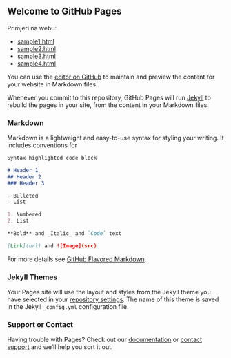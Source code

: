 ## Welcome to GitHub Pages

Primjeri na webu: 
- [sample1.html](https://n0madcat.github.io/no--cat.github.io/sample1.html)
- [sample2.html](https://n0madcat.github.io/no--cat.github.io/sample2.html)
- [sample3.html](https://n0madcat.github.io/no--cat.github.io/sample3.html)
- [sample4.html](https://n0madcat.github.io/no--cat.github.io/sample4.html)

You can use the [editor on GitHub](https://github.com/n0madcat/no--cat.github.io/edit/master/README.md) to maintain and preview the content for your website in Markdown files.

Whenever you commit to this repository, GitHub Pages will run [Jekyll](https://jekyllrb.com/) to rebuild the pages in your site, from the content in your Markdown files.

### Markdown

Markdown is a lightweight and easy-to-use syntax for styling your writing. It includes conventions for

```markdown
Syntax highlighted code block

# Header 1
## Header 2
### Header 3

- Bulleted
- List

1. Numbered
2. List

**Bold** and _Italic_ and `Code` text

[Link](url) and ![Image](src)
```

For more details see [GitHub Flavored Markdown](https://guides.github.com/features/mastering-markdown/).

### Jekyll Themes

Your Pages site will use the layout and styles from the Jekyll theme you have selected in your [repository settings](https://github.com/n0madcat/no--cat.github.io/settings). The name of this theme is saved in the Jekyll `_config.yml` configuration file.

### Support or Contact

Having trouble with Pages? Check out our [documentation](https://help.github.com/categories/github-pages-basics/) or [contact support](https://github.com/contact) and we’ll help you sort it out.
